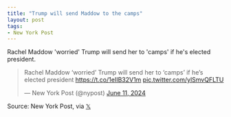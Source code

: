 ```yaml
---
title: "Trump will send Maddow to the camps"
layout: post
tags:
- New York Post
---
```


Rachel Maddow 'worried' Trump will send her to 'camps' if he's elected president.

<blockquote class="twitter-tweet"><p lang="en" dir="ltr">Rachel Maddow ‘worried’ Trump will send her to ‘camps’ if he’s elected president <a href="https://t.co/1eIIB32V1m">https://t.co/1eIIB32V1m</a> <a href="https://t.co/ylSmvQFLTU">pic.twitter.com/ylSmvQFLTU</a></p>&mdash; New York Post (@nypost) <a href="https://twitter.com/nypost/status/1800525721439187256?ref_src=twsrc%5Etfw">June 11, 2024</a></blockquote> <script async src="https://platform.twitter.com/widgets.js" charset="utf-8"></script>

Source: New York Post, via [𝕏](https://x.com)
